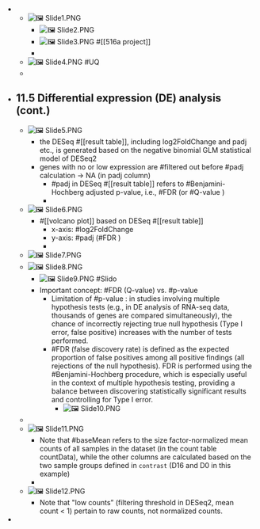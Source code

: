 -
	- ![🖼 Slide1.PNG](../assets/storages/logseq-plugin-multiple-assets/20240409_035914_Slide1.PNG)
		- ![🖼 Slide2.PNG](../assets/storages/logseq-plugin-multiple-assets/20240409_035915_Slide2.PNG)
		- ![🖼 Slide3.PNG](../assets/storages/logseq-plugin-multiple-assets/20240409_035915_Slide3.PNG) #[[516a project]]
		-
	- ![🖼 Slide4.PNG](../assets/storages/logseq-plugin-multiple-assets/20240409_035915_Slide4.PNG) #UQ
	-
- ## 11.5 Differential expression (DE) analysis (cont.)
	- ![🖼 Slide5.PNG](../assets/storages/logseq-plugin-multiple-assets/20240409_035915_Slide5.PNG)
		- the DESeq #[[result table]], including log2FoldChange and padj etc., is generated based on the negative binomial GLM statistical model of DESeq2
		- genes with no or low expression are #filtered out before #padj calculation -> NA (in padj column)
			- #padj in DESeq #[[result table]] refers to #Benjamini-Hochberg adjusted p-value, i.e., #FDR (or #Q-value )
			-
	- ![🖼 Slide6.PNG](../assets/storages/logseq-plugin-multiple-assets/20240409_035915_Slide6.PNG)
		- #[[volcano plot]] based on DESeq #[[result table]]
			- x-axis: #log2FoldChange
			- y-axis: #padj (#FDR )
			-
	- ![🖼 Slide7.PNG](../assets/storages/logseq-plugin-multiple-assets/20240409_035915_Slide7.PNG)
	- ![🖼 Slide8.PNG](../assets/storages/logseq-plugin-multiple-assets/20240409_035915_Slide8.PNG)
		- ![🖼 Slide9.PNG](../assets/storages/logseq-plugin-multiple-assets/20240409_035916_Slide9.PNG) #Slido
		- Important concept:  #FDR (Q-value) vs. #p-value
			- Limitation of #p-value : in studies involving multiple hypothesis tests (e.g., in DE analysis of RNA-seq data, thousands of genes are compared simultaneously), the chance of incorrectly rejecting true null hypothesis (Type I error, false positive) increases with the number of tests performed.
			- #FDR (false discovery rate) is defined as the expected proportion of false positives among all positive findings (all rejections of the null hypothesis). FDR is performed using the #Benjamini-Hochberg procedure, which is especially useful in the context of multiple hypothesis testing, providing a balance between discovering statistically significant results and controlling for Type I error.
				- ![🖼 Slide10.PNG](../assets/storages/logseq-plugin-multiple-assets/20240409_035916_Slide10.PNG)
	-
	- ![🖼 Slide11.PNG](../assets/storages/logseq-plugin-multiple-assets/20240409_035916_Slide11.PNG)
		- Note that #baseMean refers to the size factor-normalized mean counts of all samples in the dataset (in the count table countData), while the other columns are calculated based on the two sample groups defined in `contrast` (D16 and D0 in this example)
		-
	- ![🖼 Slide12.PNG](../assets/storages/logseq-plugin-multiple-assets/20240409_035916_Slide12.PNG)
		- Note that "low counts” (filtering threshold in DESeq2, mean count < 1) pertain to raw counts, not normalized counts.
-